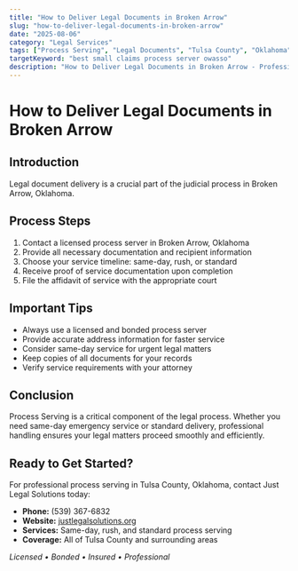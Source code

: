 ```yaml
---
title: "How to Deliver Legal Documents in Broken Arrow"
slug: "how-to-deliver-legal-documents-in-broken-arrow"
date: "2025-08-06"
category: "Legal Services"
tags: ["Process Serving", "Legal Documents", "Tulsa County", "Oklahoma"]
targetKeyword: "best small claims process server owasso"
description: "How to Deliver Legal Documents in Broken Arrow - Professional legal document delivery services in Tulsa County, Oklahoma. Licensed, bonded, and insured process servers."
---
```


# How to Deliver Legal Documents in Broken Arrow

## Introduction

Legal document delivery is a crucial part of the judicial process in Broken Arrow, Oklahoma.

## Process Steps

1. Contact a licensed process server in Broken Arrow, Oklahoma
2. Provide all necessary documentation and recipient information
3. Choose your service timeline: same-day, rush, or standard
4. Receive proof of service documentation upon completion
5. File the affidavit of service with the appropriate court

## Important Tips

- Always use a licensed and bonded process server
- Provide accurate address information for faster service
- Consider same-day service for urgent legal matters
- Keep copies of all documents for your records
- Verify service requirements with your attorney

## Conclusion

Process Serving is a critical component of the legal process. Whether you need same-day emergency service or standard delivery, professional handling ensures your legal matters proceed smoothly and efficiently.

## Ready to Get Started?

For professional process serving in Tulsa County, Oklahoma, contact Just Legal Solutions today:

- **Phone:** (539) 367-6832
- **Website:** [justlegalsolutions.org](https://justlegalsolutions.org)
- **Services:** Same-day, rush, and standard process serving
- **Coverage:** All of Tulsa County and surrounding areas

*Licensed • Bonded • Insured • Professional*